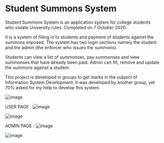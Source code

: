 # Student Summons System
Student Summons System is an application system for college students who violate University rules. Completed on 7 October 2020.

It is a system of filling in to students and payment of students against the summons imposed. The system has two login sections namely the student and the admin (the enforcer who issues the summons).

Students can view a list of summonses, pay summonses and view summonses that have already been paid. Admin can fill, remove and update the summons against a student.

This project is developed in groups to get marks in the subject of Information System Development. It was developed by another group, yet 70% asked for my help to develop this system.

![image](https://user-images.githubusercontent.com/40099907/136551194-fb377886-4fc0-41f6-92c2-2455087dc638.png)

USER PAGE :
![image](https://user-images.githubusercontent.com/40099907/136551288-933b1032-34ed-4343-b4dd-d2cc7f64bb11.png)

![image](https://user-images.githubusercontent.com/40099907/136551444-22e36edd-7bd3-476b-ba21-ecd8a37478fa.png)

ADMIN PAGE :
![image](https://user-images.githubusercontent.com/40099907/136551618-dafb5b48-7506-4244-b3f8-830ffd932182.png)

![image](https://user-images.githubusercontent.com/40099907/136551697-7840f6f6-3dd7-4f5b-8b3a-df7a908ee4bb.png)
